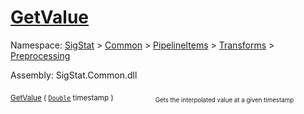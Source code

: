 # [GetValue](./LinearInterpolation-100663765.md)

Namespace: [SigStat]() > [Common](./../../../../README.md) > [PipelineItems]() > [Transforms]() > [Preprocessing](./../README.md)

Assembly: SigStat.Common.dll

<sub>[GetValue](./LinearInterpolation-100663765.md) ( [`Double`](https://docs.microsoft.com/en-us/dotnet/api/System.Double) timestamp )</sub>&nbsp; &nbsp; &nbsp; &nbsp; &nbsp; &nbsp; &nbsp; &nbsp; &nbsp;<sub><sub>Gets the interpolated value at a given timestamp</sub></sub>
